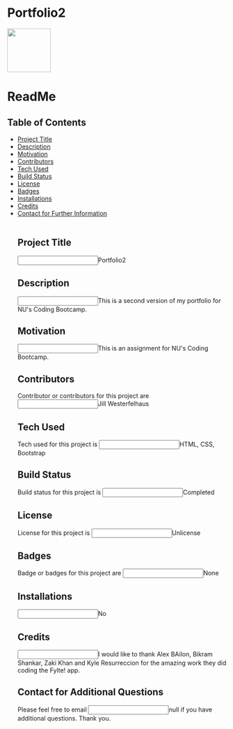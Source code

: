 
# Portfolio2
<img width = "100" height = "100" src="https://avatars1.githubusercontent.com/u/59777724?v=4">
<h2>


<h1>ReadMe</h1>
<h2>Table of Contents</h2>
<ul>
<li><a href="#title">Project Title</a></li>

<li><a href="#description">Description</a></li>

<li><a href="#motivation">Motivation</a></li>

<li><a href="#contributors">Contributors</a></li>

<li><a href="#tech">Tech Used</a></li>

<li><a href="#build">Build Status</a></li>

<li><a href="#license">License</a></li>

<li><a href="#badges">Badges</a></li>

<li><a href="#installations">Installations</a></li>

<li><a href="#credits">Credits</a></li>

<li><a href="#contact">Contact for Further Information</a></li>
<br>

<h2 id="title">Project Title</h2>
<p><input type="text" name="title" value="">Portfolio2</p>

<h2 id="description">Description</h2>
<p><input type="text" name= "description" value="">This is a second version of my portfolio for NU's Coding Bootcamp.</p>

<h2 id="motivation">Motivation</h2>
<p><input type="text" name="motivation" value="">This is an assignment for NU's Coding Bootcamp.</p>

<h2 id="contributors">Contributors</h2>
<p>Contributor or contributors for this project are <input type="text" name="contributors" value="">Jill Westerfelhaus</p>

<h2 id="tech">Tech Used</h2>
<p>Tech used for this project is <input type="text" name="tech" value="">HTML, CSS, Bootstrap</p>

<h2 id="build">Build Status</h2>
<p>Build status for this project is <input type="text" name="build" value="">Completed</p>

<h2 id="license">License</h2>
<p>License for this project is <input type="text" name="license" value ="">Unlicense</p>

<h2 id="badges">Badges</h2>
<p>Badge or badges for this project are <input type="text" name="badges" value="">None</p>

<h2 id="installations">Installations</h2>
<p><input type="text" name="installations" value="">No</p>

<h2 id="credits">Credits</h2>
<p><input type="text" name="credits" value="">I would like to thank Alex BAilon, Bikram Shankar, Zaki Khan and Kyle Resurreccion for the amazing work they did coding the Fylte! app.</p>

<h2 id="contact">Contact for Additional Questions</h2>
<p>Please feel free to email <input type="text" name="email" value="">null if you have additional questions.  Thank you.</p>

